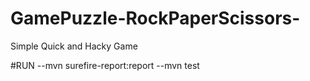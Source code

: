 # GamePuzzle-RockPaperScissors-
Simple Quick and Hacky Game

#RUN
--mvn surefire-report:report
--mvn test
